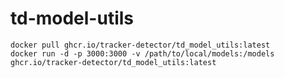 # td-model-utils

```shell
docker pull ghcr.io/tracker-detector/td_model_utils:latest
docker run -d -p 3000:3000 -v /path/to/local/models:/models ghcr.io/tracker-detector/td_model_utils:latest
```